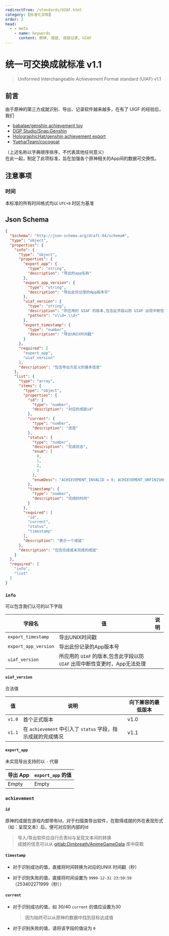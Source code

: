 ```yaml
---
redirectFrom: /standards/UIAF.html
category: [标准化文档]
order: 2
head:
  - - meta
    - name: keywords
      content: 原神, 成就, 成就记录, UIAF
---
```


# 统一可交换成就标准 v1.1

> Uniformed Interchangeable Achievement Format standard (UIAF) v1.1 <Badge text="Current" type="message" />

## 前言

由于原神的第三方成就识别、导出、记录软件越来越多，在有了 UIGF 的经验后，
我们

* [babalae/genshin achievement toy](https://github.com/babalae/genshin-achievement-toy)
* [DGP Studio/Snap.Genshin](https://github.com/DGP-Studio/Snap.Genshin)
* [HolographicHat/genshin achievement export](https://github.com/HolographicHat/genshin-achievement-export)
* [YuehaiTeam/cocogoat](https://github.com/YuehaiTeam/cocogoat)

（上述名称以字典顺序排序，不代表其他任何意义）  
在此一起，制定了此项标准，旨在加强各个原神相关的App间的数据可交换性。

## 注意事项

### 时间

本标准的所有时间格式均以 `UTC+8` 时区为基准

## Json Schema

```json
{
  "$schema": "http://json-schema.org/draft-04/schema#",
  "type": "object",
  "properties": {
    "info": {
      "type": "object",
      "properties": {
        "export_app": {
          "type": "string",
          "description": "导出的app名称"
        },
        "export_app_version": {
          "type": "string",
          "description": "导出此份记录的App版本号"
        },
        "uiaf_version": {
          "type": "string",
          "description": "所应用的 UIAF 的版本,包含此字段以防 UIAF 出现中断性变更时，App无法处理",
          "pattern": "v\\d+.\\d+"
        },
        "export_timestamp": {
          "type": "number",
          "description": "导出UNIX时间戳"
        }
      },
      "required": [
        "export_app",
        "uiaf_version"
      ],
      "description": "包含导出方定义的基本信息"
    },
    "list": {
      "type": "array",
      "items": {
        "type": "object",
        "properties": {
          "id": {
            "type": "number",
            "description": "对应的成就id"
          },
          "current": {
            "type": "number",
            "description": "进度"
          },
          "status": {
            "type": "number",
            "description": "完成状态",
            "enum": [
              0,
              1,
              2,
              3
            ],
            "enumDesc": "ACHIEVEMENT_INVALID = 0; ACHIEVEMENT_UNFINISHED = 1; ACHIEVEMENT_FINISHED = 2;ACHIEVEMENT_POINT_TAKEN = 3;"
          },
          "timestamp": {
            "type": "number",
            "description": "完成的时间"
          }
        },
        "required": [
          "id",
          "current",
          "status",
          "timestamp"
        ],
        "description": "表示一个成就"
      },
      "description": "包含完成或未完成的成就"
    }
  },
  "required": [
    "info",
    "list"
  ]
}
```

### `info` 

可以包含我们认可的以下字段

|字段名|值|说明|
|-|-|-|
|`export_timestamp`|导出UNIX时间戳||
|`export_app_version`|导出此份记录的App版本号||
|`uiaf_version`|所应用的 `UIAF` 的版本,包含此字段以防 `UIAF` 出现中断性变更时，App无法处理||

#### `uiaf_version`

合法值

|值|说明|向下兼容的最低版本|
|-|-|-|
|`v1.0`|首个正式版本|v1.0|
|`v1.1`|在 `achievement` 中引入了 `status` 字段，指示成就的完成情况|v1.1|

#### `export_app`

未实现导出支持的以 `-` 代替

|导出 App|`export_app` 的值|
|-|-|
|Empty|Empty|

### `achievement`

#### `id`

原神的成就在游戏内部带有Id，对于扫描类导出软件，在取得成就的外在表现形式（如：呈现文本）后，便可对应到内部的Id

> 导入/导出软件应自行负责Id与呈现文本间的转换  
> 成就的信息可以从 [gitlab:Dimbreath/AnimeGameData](https://gitlab.com/Dimbreath/AnimeGameData) 库中获取

#### `timestamp`

* 对于识别成功的值，直接将时间转换为对应的UNIX 时间戳（秒）

* 对于识别失败的值，直接将时间设置为 `9999-12-31 23:59:59`（253402271999（秒））

#### `current`

* 对于识别成功的值，如 30/40 `current` 的值应设置为30

    > 因为始终可以从原神的数据中找到目标达成值

* 对于识别失败的值，请将该字段的值设为 `0`
